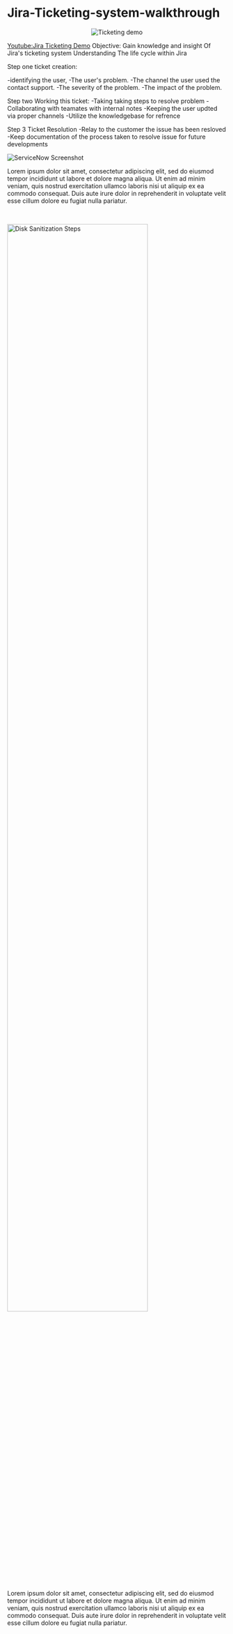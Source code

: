 # Jira-Ticketing-system-walkthrough

<p align="center">
  <img src="![download](https://github.com/user-attachments/assets/55625ee3-6226-4d10-bf39-5b30ec9adec2)

" alt="Ticketing demo"/>
</p>

[Youtube:Jira Ticketing Demo](https://youtu.be/Md9IbVIZAe4)
Objective: Gain knowledge and insight Of Jira's ticketing system Understanding The life cycle within Jira

Step one ticket creation: 

-identifying the user,
-The user's problem. 
-The channel the user used the contact support. 
-The severity of the problem. 
-The impact of the problem.

Step two Working this ticket:
-Taking taking steps to resolve problem 
-Collaborating with teamates with internal notes
-Keeping the user updted via proper channels
-Utilize the knowledgebase for refrence

Step 3 Ticket Resolution
-Relay to the customer the issue has been resloved
-Keep documentation of the process taken to resolve issue for future developments
<p>
<img src="![service now screen shot](https://github.com/user-attachments/assets/458f6ba6-e86c-4f77-a02d-323f9153a6ff)
" alt="ServiceNow Screenshot"/>
</p>
<p>
Lorem ipsum dolor sit amet, consectetur adipiscing elit, sed do eiusmod tempor incididunt ut labore et dolore magna aliqua. Ut enim ad minim veniam, quis nostrud exercitation ullamco laboris nisi ut aliquip ex ea commodo consequat. Duis aute irure dolor in reprehenderit in voluptate velit esse cillum dolore eu fugiat nulla pariatur.
</p>
<br />

<p>
<img src="https://i.imgur.com/DJmEXEB.png" height="80%" width="80%" alt="Disk Sanitization Steps"/>
</p>
<p>
Lorem ipsum dolor sit amet, consectetur adipiscing elit, sed do eiusmod tempor incididunt ut labore et dolore magna aliqua. Ut enim ad minim veniam, quis nostrud exercitation ullamco laboris nisi ut aliquip ex ea commodo consequat. Duis aute irure dolor in reprehenderit in voluptate velit esse cillum dolore eu fugiat nulla pariatur.
</p>
<br />
